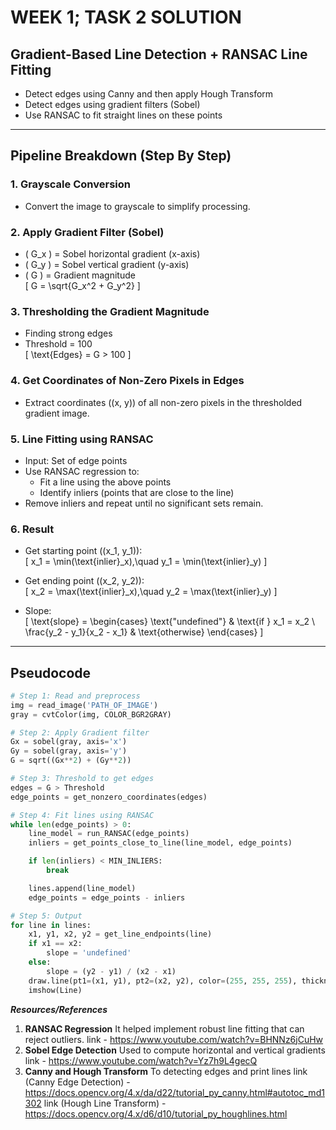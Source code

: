 # WEEK 1; TASK 2 SOLUTION

## **Gradient-Based Line Detection + RANSAC Line Fitting**

- Detect edges using Canny and then apply Hough Transform  
- Detect edges using gradient filters (Sobel)  
- Use RANSAC to fit straight lines on these points

---

## **Pipeline Breakdown (Step By Step)**

### 1. **Grayscale Conversion**
- Convert the image to grayscale to simplify processing.

### 2. **Apply Gradient Filter (Sobel)**
- \( G_x \) = Sobel horizontal gradient (x-axis)  
- \( G_y \) = Sobel vertical gradient (y-axis)  
- \( G \) = Gradient magnitude  
  \[
  G = \sqrt{G_x^2 + G_y^2}
  \]

### 3. **Thresholding the Gradient Magnitude**
- Finding strong edges  
- Threshold = 100  
  \[
  \text{Edges} = G > 100
  \]

### 4. **Get Coordinates of Non-Zero Pixels in Edges**
- Extract coordinates \((x, y)\) of all non-zero pixels in the thresholded gradient image.

### 5. **Line Fitting using RANSAC**
- Input: Set of edge points  
- Use RANSAC regression to:
  - Fit a line using the above points
  - Identify inliers (points that are close to the line)
- Remove inliers and repeat until no significant sets remain.

### 6. **Result**
- Get starting point \((x_1, y_1)\):  
  \[
  x_1 = \min(\text{inlier}_x),\quad y_1 = \min(\text{inlier}_y)
  \]

- Get ending point \((x_2, y_2)\):  
  \[
  x_2 = \max(\text{inlier}_x),\quad y_2 = \max(\text{inlier}_y)
  \]

- Slope:  
  \[
  \text{slope} = 
    \begin{cases}
      \text{"undefined"} & \text{if } x_1 = x_2 \\
      \frac{y_2 - y_1}{x_2 - x_1} & \text{otherwise}
    \end{cases}
  \]

---

## **Pseudocode**

```python
# Step 1: Read and preprocess
img = read_image('PATH_OF_IMAGE')
gray = cvtColor(img, COLOR_BGR2GRAY)

# Step 2: Apply Gradient filter
Gx = sobel(gray, axis='x')
Gy = sobel(gray, axis='y')
G = sqrt((Gx**2) + (Gy**2))

# Step 3: Threshold to get edges
edges = G > Threshold
edge_points = get_nonzero_coordinates(edges)

# Step 4: Fit lines using RANSAC
while len(edge_points) > 0:
    line_model = run_RANSAC(edge_points)
    inliers = get_points_close_to_line(line_model, edge_points)

    if len(inliers) < MIN_INLIERS:
        break

    lines.append(line_model)
    edge_points = edge_points - inliers

# Step 5: Output
for line in lines:
    x1, y1, x2, y2 = get_line_endpoints(line)
    if x1 == x2:
        slope = 'undefined'
    else:
        slope = (y2 - y1) / (x2 - x1)
    draw.line(pt1=(x1, y1), pt2=(x2, y2), color=(255, 255, 255), thickness=1)
    imshow(Line)
```
***Resources/References***
1. **RANSAC Regression**
    It helped implement robust line fitting that can reject outliers.
    link - https://www.youtube.com/watch?v=BHNNz6jCuHw
2. **Sobel Edge Detection**
    Used to compute horizontal and vertical gradients
    link - https://www.youtube.com/watch?v=Yz7h9L4gecQ
3. **Canny and Hough Transform**
    To detecting edges and print lines
    link (Canny Edge Detection) - https://docs.opencv.org/4.x/da/d22/tutorial_py_canny.html#autotoc_md1302
    link (Hough Line Transform) - https://docs.opencv.org/4.x/d6/d10/tutorial_py_houghlines.html
